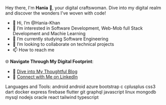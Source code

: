 Hey there, I'm **Hania** 👋, your digital craftswoman. Dive into my digital realm and discover the wonders I've woven with code!

- 👋 Hi, I’m @Hania-Khan
- 👀 I’m interested in Software Development, Web-Mob full Stack Development and Machie Learning 
- 🌱 I’m currently studying Software Engineering 
- 💞️ I’m looking to collaborate on technical projects 
- 📫 How to reach me 

🌐 **Navigate Through My Digital Footprint**:
- 📖 [Dive into My Thoughtful Blog](#haniak023)
- 💼 [Connect with Me on LinkedIn](#Hania-Khan023)



Languages and Tools:
android android azure bootstrap c cplusplus css3 dart docker express firebase flutter git graphql javascript linux mongodb mysql nodejs oracle react tailwind typescript

<!---
Hania-Khan/Hania-Khan is a ✨ special ✨ repository because its `README.md` (this file) appears on your GitHub profile.
You can click the Preview link to take a look at your changes.
--->

